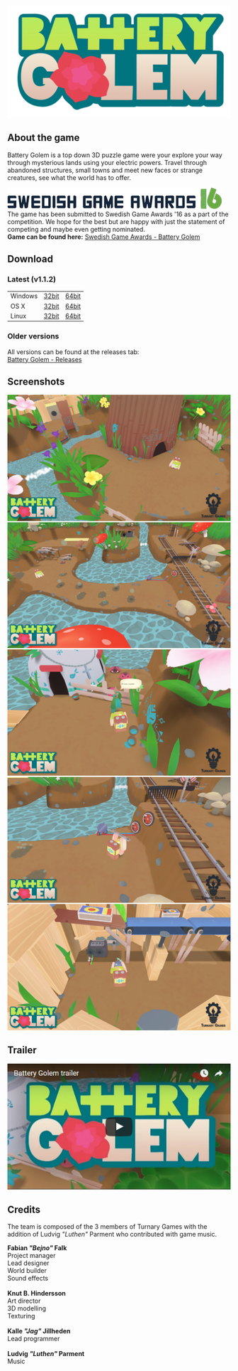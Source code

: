 
<img src="https://github.com/Turnary-Games/Battery-Golem/blob/master/SITE-ASSETS/battery-golem-logo.png?raw=true" width=512>

## About the game
Battery Golem is a top down 3D puzzle game were your explore your way through mysterious lands using your electric powers. Travel through abandoned structures, small towns and meet new faces or strange creatures, see what the world has to offer.

<a href="http://gameawards.se/game/2016/Battery+Golem"><img src="https://github.com/Turnary-Games/Battery-Golem/blob/master/SITE-ASSETS/sga-logo.png?raw=true"></a><br>
The game has been submitted to Swedish Game Awards '16 as a part of the competition. We hope for the best but are happy with just the statement of competing and maybe even getting nominated.<br>
**Game can be found here:** [Swedish Game Awards - Battery Golem](http://gameawards.se/game/2016/Battery+Golem)

## Download
### Latest (v1.1.2)
<table border="0px">
<tr><td>Windows</td><td><a href="https://github.com/Turnary-Games/Battery-Golem/releases/download/v1.1.2/Battery-Golem_v1.1.2_Windows_32bit.zip">32bit</a></td><td><a href="https://github.com/Turnary-Games/Battery-Golem/releases/download/v1.1.2/Battery-Golem_v1.1.2_Windows_64bit.zip">64bit</a></td></tr>
<tr><td>OS X</td><td><a href="https://github.com/Turnary-Games/Battery-Golem/releases/download/v1.1.2/Battery-Golem_v1.1.2_OSX_32bit.zip">32bit</a></td><td><a href="https://github.com/Turnary-Games/Battery-Golem/releases/download/v1.1.2/Battery-Golem_v1.1.2_OSX_64bit.zip">64bit</a></td></tr>
<tr><td>Linux</td><td><a href="https://github.com/Turnary-Games/Battery-Golem/releases/download/v1.1.2/Battery-Golem_v1.1.2_Linux_32bit.zip">32bit</a></td><td><a href="https://github.com/Turnary-Games/Battery-Golem/releases/download/v1.1.2/Battery-Golem_v1.1.2_Linux_64bit.zip">64bit</a></td></tr>
</table>

### Older versions
All versions can be found at the releases tab:<br>
[Battery Golem - Releases](https://github.com/Turnary-Games/Battery-Golem/releases)


## Screenshots
<img src="https://raw.githubusercontent.com/Turnary-Games/Battery-Golem/master/SITE-ASSETS/screenshot_1.png">
<img src="https://raw.githubusercontent.com/Turnary-Games/Battery-Golem/master/SITE-ASSETS/screenshot_2.png">
<img src="https://raw.githubusercontent.com/Turnary-Games/Battery-Golem/master/SITE-ASSETS/screenshot_3.png">
<img src="https://raw.githubusercontent.com/Turnary-Games/Battery-Golem/master/SITE-ASSETS/screenshot_4.png">
<img src="https://raw.githubusercontent.com/Turnary-Games/Battery-Golem/master/SITE-ASSETS/screenshot_5.png">

## Trailer
<a href="https://www.youtube.com/watch?v=5ZYgMVYmHp8"><img src="https://github.com/Turnary-Games/Battery-Golem/blob/master/SITE-ASSETS/trailer-screenshot.png?raw=true"></a>

## Credits
The team is composed of the 3 members of Turnary Games with the addition of Ludvig _"Luthen"_ Parment who contributed with game music.

**Fabian _"Bejno"_ Falk**<br>
Project manager<br>
Lead designer<br>
World builder<br>
Sound effects<br>
<br>
**Knut B. Hindersson**<br>
Art director<br>
3D modelling<br>
Texturing<br>
<br>
**Kalle _"Jag"_ Jillheden**<br>
Lead programmer<br>
<br>
**Ludvig _"Luthen"_ Parment**<br>
Music
